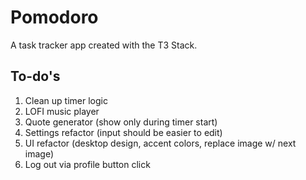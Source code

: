 # Pomodoro

A task tracker app created with the T3 Stack.

## To-do's

1. Clean up timer logic
2. LOFI music player
3. Quote generator (show only during timer start)
4. Settings refactor (input should be easier to edit)
5. UI refactor (desktop design, accent colors, replace image w/ next image)
6. Log out via profile button click
